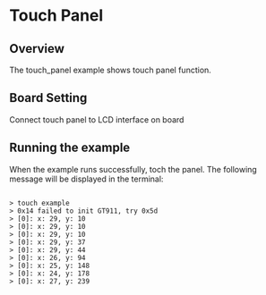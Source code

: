 # Touch Panel
## Overview

The touch_panel example shows touch panel function.

## Board Setting

Connect touch panel to LCD interface on board

## Running the example

When the example runs successfully, toch the panel. The following message will be displayed in the terminal:
```

> touch example
> 0x14 failed to init GT911, try 0x5d
> [0]: x: 29, y: 10
> [0]: x: 29, y: 10
> [0]: x: 29, y: 10
> [0]: x: 29, y: 37
> [0]: x: 29, y: 44
> [0]: x: 26, y: 94
> [0]: x: 25, y: 148
> [0]: x: 24, y: 178
> [0]: x: 27, y: 239

```
